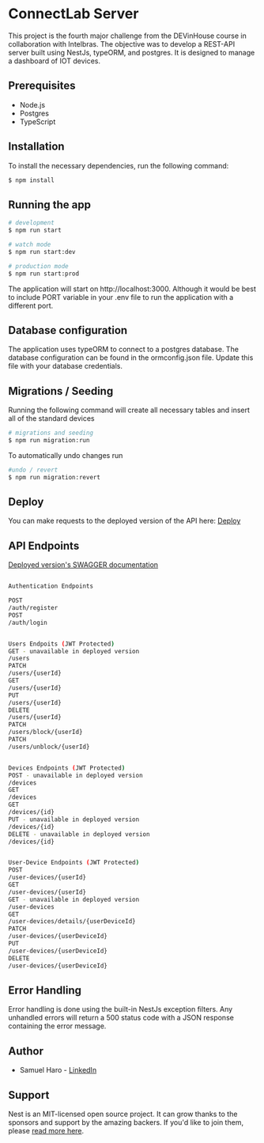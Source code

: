# ConnectLab Server

This project is the fourth major challenge from the DEVinHouse course in collaboration with Intelbras. The objective was to develop a REST-API server built using NestJs, typeORM, and postgres. It is designed to manage a dashboard of IOT devices.

## Prerequisites

- Node.js
- Postgres
- TypeScript

## Installation

To install the necessary dependencies, run the following command:

```bash
$ npm install
```

## Running the app

```bash
# development
$ npm run start

# watch mode
$ npm run start:dev

# production mode
$ npm run start:prod
```

The application will start on http://localhost:3000.
Although it would be best to include PORT variable in your .env file to run the application with a different port.

## Database configuration

The application uses typeORM to connect to a postgres database. The database configuration can be found in the ormconfig.json file. Update this file with your database credentials.

## Migrations / Seeding

Running the following command will create all necessary tables and insert all of the standard devices

```bash
# migrations and seeding
$ npm run migration:run
```

To automatically undo changes run

```bash
#undo / revert
$ npm run migration:revert
```

## Deploy

You can make requests to the deployed version of the API here: [Deploy](https://connectlab.up.railway.app)

## API Endpoints

[Deployed version's SWAGGER documentation](https://connectlab.up.railway.app/api)

```bash

Authentication Endpoints

POST
/auth/register
POST
/auth/login


Users Endpoits (JWT Protected)
GET - unavailable in deployed version
/users
PATCH
/users/{userId}
GET
/users/{userId}
PUT
/users/{userId}
DELETE
/users/{userId}
PATCH
/users/block/{userId}
PATCH
/users/unblock/{userId}


Devices Endpoints (JWT Protected)
POST - unavailable in deployed version
/devices
GET
/devices
GET
/devices/{id}
PUT - unavailable in deployed version
/devices/{id}
DELETE - unavailable in deployed version
/devices/{id}


User-Device Endpoints (JWT Protected)
POST
/user-devices/{userId}
GET
/user-devices/{userId}
GET - unavailable in deployed version
/user-devices
GET
/user-devices/details/{userDeviceId}
PATCH
/user-devices/{userDeviceId}
PUT
/user-devices/{userDeviceId}
DELETE
/user-devices/{userDeviceId}

```

## Error Handling

Error handling is done using the built-in NestJs exception filters. Any unhandled errors will return a 500 status code with a JSON response containing the error message.

## Author

- Samuel Haro - [LinkedIn](https://www.linkedin.com/in/samuel-haro-b14551236/)

## Support

Nest is an MIT-licensed open source project. It can grow thanks to the sponsors and support by the amazing backers. If you'd like to join them, please [read more here](https://docs.nestjs.com/support).

